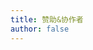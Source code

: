 ```yaml
---
title: 赞助&协作者
author: false
---
```

<SiteInfo
  name="一只鬆"
  desc="心有多宽，世界就会有多远"
  url="https://www.takagi.icu/pay"
logo="https://npm.elemecdn.com/yzsong06@latest/source/image/avator.webp"
	repo="https://github.com/yzsong06"
preview="https://img.zcool.cn/community/013c9459e08304a80121ae0c371ae5.jpg@3000w_1l_0o_100sh.jpg"
/>

<SiteInfo
  name="轻虹空雨"
  desc="热爱依然，生活仍然"
  url="https://mufeng086.com/support"
logo="https://pic.imgdb.cn/item/645c58bc0d2dde577762b1fc.jpg"
	repo="https://github.com/MuFeng086"
preview="https://img.zcool.cn/community/013c9459e08304a80121ae0c371ae5.jpg@3000w_1l_0o_100sh.jpg"
/>

<SiteInfo
  name="南栀"
  desc="高木同学天下第一！"
  url="https://litkg.com/index.php/start-page.html"
logo="http://q.qlogo.cn/headimg_dl?dst_uin=2360372707&spec=640&img_type=png"
	repo="https://github.com/nanzhi63"
preview="https://img.zcool.cn/community/013c9459e08304a80121ae0c371ae5.jpg@3000w_1l_0o_100sh.jpg"
/>
